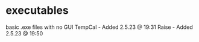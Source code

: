 # executables

basic .exe files with no GUI
TempCal - Added 2.5.23 @ 19:31
Raise - Added 2.5.23 @ 19:50
